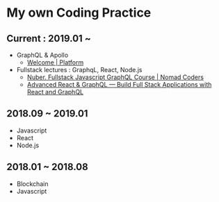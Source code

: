 # My own Coding Practice

## Current : 2019.01 ~

- GraphQL & Apollo
  - [Welcome | Platform](https://www.apollographql.com/docs/)
- Fullstack lectures : GraphqL, React, Node.js
  - [Nuber. Fullstack Javascript GraphQL Course | Nomad Coders](https://academy.nomadcoders.co/p/nuber-fullstack-javascript-graphql-course)
  - [Advanced React & GraphQL — Build Full Stack Applications with React and GraphQL](https://advancedreact.com/)

## 2018.09 ~ 2019.01

- Javascript
- React
- Node.js

## 2018.01 ~ 2018.08

- Blockchain
- Javascript
